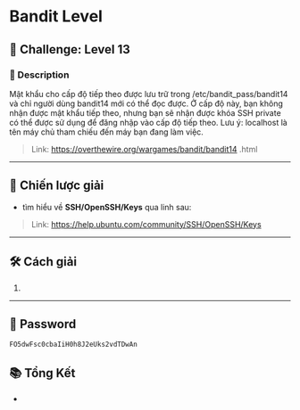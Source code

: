 
# Bandit Level

## 🧩 Challenge: Level 13

### 📝 Description

Mật khẩu cho cấp độ tiếp theo được lưu trữ trong /etc/bandit_pass/bandit14 và chỉ người dùng bandit14 mới có thể đọc được. Ở cấp độ này, bạn không nhận được mật khẩu tiếp theo, nhưng bạn sẽ nhận được khóa SSH private có thể được sử dụng để đăng nhập vào cấp độ tiếp theo. Lưu ý: localhost là tên máy chủ tham chiếu đến máy bạn đang làm việc.


> Link: https://overthewire.org/wargames/bandit/bandit14 .html

---

## 🧠 Chiến lược giải
- tìm hiểu về **SSH/OpenSSH/Keys** qua linh sau:
  
> Link: https://help.ubuntu.com/community/SSH/OpenSSH/Keys

---

## 🛠️ Cách giải

1. 
---

## 🏁 Password

```
FO5dwFsc0cbaIiH0h8J2eUks2vdTDwAn
```

## 📚 Tổng Kết
  - 
